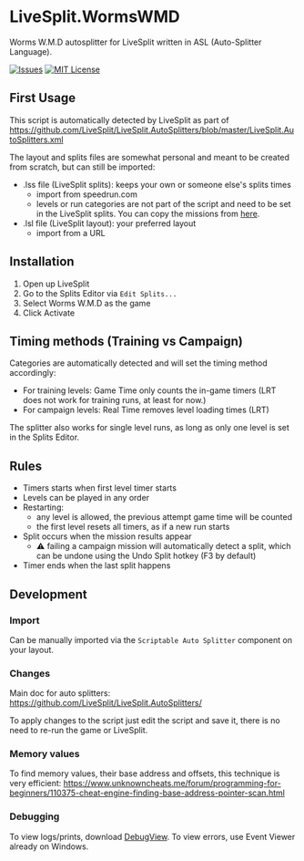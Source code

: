 # LiveSplit.WormsWMD

Worms W.M.D autosplitter for LiveSplit written in ASL (Auto-Splitter Language).

<!-- PROJECT SHIELDS -->
[![Issues][issues-shield]][issues-url]
[![MIT License][license-shield]][license-url]

## First Usage

This script is automatically detected by LiveSplit as part of https://github.com/LiveSplit/LiveSplit.AutoSplitters/blob/master/LiveSplit.AutoSplitters.xml

The layout and splits files are somewhat personal and meant to be created from scratch, but can still be imported:
 - .lss file (LiveSplit splits): keeps your own or someone else's splits times
    - import from speedrun.com
    - levels or run categories are not part of the script and need to be set in the LiveSplit splits. You can copy the missions from [here][missions-url].
 - .lsl file (LiveSplit layout): your preferred layout
    - import from a URL

## Installation

  1. Open up LiveSplit
  2. Go to the Splits Editor via `Edit Splits...`
  3. Select Worms W.M.D as the game
  4. Click Activate

## Timing methods (Training vs Campaign)

Categories are automatically detected and will set the timing method accordingly:

- For training levels: Game Time only counts the in-game timers (LRT does not work for training runs, at least for now.)
- For campaign levels: Real Time removes level loading times (LRT)

The splitter also works for single level runs, as long as only one level is set in the Splits Editor.

## Rules

- Timers starts when first level timer starts
- Levels can be played in any order
- Restarting:
  - any level is allowed, the previous attempt game time will be counted
  - the first level resets all timers, as if a new run starts
- Split occurs when the mission results appear
  - ⚠️ failing a campaign mission will automatically detect a split, which can be undone using the Undo Split hotkey (F3 by default)
- Timer ends when the last split happens

## Development

### Import

Can be manually imported via the `Scriptable Auto Splitter` component on your layout.

### Changes

Main doc for auto splitters: https://github.com/LiveSplit/LiveSplit.AutoSplitters/

To apply changes to the script just edit the script and save it, there is no need to re-run the game or LiveSplit.

### Memory values

To find memory values, their base address and offsets, this technique is very efficient: https://www.unknowncheats.me/forum/programming-for-beginners/110375-cheat-engine-finding-base-address-pointer-scan.html

### Debugging

To view logs/prints, download [DebugView](https://learn.microsoft.com/en-us/sysinternals/downloads/debugview).
To view errors, use Event Viewer already on Windows.


<!-- VARIABLES -->
[issues-shield]: https://img.shields.io/github/issues/WormsSpeedrunning/LiveSplit.WormsWMD.svg
[issues-url]: https://github.com/WormsSpeedrunning/LiveSplit.WormsWMD/issues
[license-shield]: https://img.shields.io/github/license/WormsSpeedrunning/LiveSplit.WormsWMD
[license-url]: /LICENSE
[missions-url]: https://docs.google.com/spreadsheets/d/1wLOU4FbLXlK7e3cd_i5Iwp5cv3UWQyyUSuk-VmZqfHk/edit

